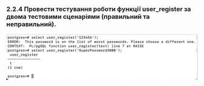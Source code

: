 ### 2.2.4 Провести тестування роботи функції user_register за двома тестовими сценаріями (правильний та неправильний).
![Screenshot_4](./images/Screenshot%202024-12-01%20at%2019.33.31.png)